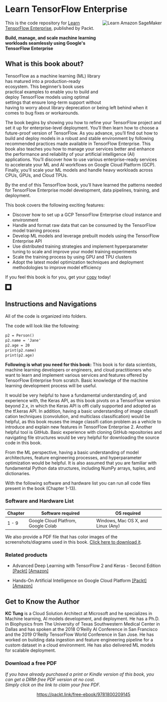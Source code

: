 


# Learn TensorFlow Enterprise

<a href="https://www.packtpub.com/product/learn-tensorflow-enterprise/9781800209145?utm_source=github&utm_medium=repository&utm_campaign=9781800209145"><img src="https://static.packt-cdn.com/products/9781800209145/cover/smaller" alt="Learn Amazon SageMaker" height="256px" align="right"></a>

This is the code repository for [Learn TensorFlow Enterprise](https://www.packtpub.com/product/learn-tensorflow-enterprise/9781800209145?utm_source=github&utm_medium=repository&utm_campaign=9781800209145), published by Packt.

**Build, manage, and scale machine learning workloads seamlessly using Google's TensorFlow Enterprise**

## What is this book about?
TensorFlow as a machine learning (ML) library has matured into a production-ready ecosystem. This beginner’s book uses practical examples to enable you to build and deploy TensorFlow models using optimal settings that ensure long-term support without having to worry about library deprecation or being left behind when it comes to bug fixes or workarounds.

The book begins by showing you how to refine your TensorFlow project and set it up for enterprise-level deployment. You’ll then learn how to choose a future-proof version of TensorFlow. As you advance, you’ll find out how to build and deploy models in a robust and stable environment by following recommended practices made available in TensorFlow Enterprise. This book also teaches you how to manage your services better and enhance the performance and reliability of your artificial intelligence (AI) applications. You’ll discover how to use various enterprise-ready services to accelerate your ML and AI workflows on Google Cloud Platform (GCP). Finally, you’ll scale your ML models and handle heavy workloads across CPUs, GPUs, and Cloud TPUs.

By the end of this TensorFlow book, you’ll have learned the patterns needed for TensorFlow Enterprise model development, data pipelines, training, and deployment.

This book covers the following exciting features: 
* Discover how to set up a GCP TensorFlow Enterprise cloud instance and environment
* Handle and format raw data that can be consumed by the TensorFlow model training process
* Develop ML models and leverage prebuilt models using the TensorFlow Enterprise API
* Use distributed training strategies and implement hyperparameter tuning to scale and improve your model training experiments
* Scale the training process by using GPU and TPU clusters
* Adopt the latest model optimization techniques and deployment methodologies to improve model efficiency

If you feel this book is for you, get your [copy](https://www.amazon.com/dp/B08KYKWX2J) today!

<a href="https://www.packtpub.com/?utm_source=github&utm_medium=banner&utm_campaign=GitHubBanner"><img src="https://raw.githubusercontent.com/PacktPublishing/GitHub/master/GitHub.png" alt="https://www.packtpub.com/" border="5" /></a>

## Instructions and Navigations
All of the code is organized into folders.

The code will look like the following:
```
p2 = Person()
p2.name = 'Jane'
p2.age = 20
print(p2.name)
print(p2.age)

```

**Following is what you need for this book:**
This book is for data scientists, machine learning developers or engineers, and cloud practitioners who want to learn and implement various services and features offered by TensorFlow Enterprise from scratch. Basic knowledge of the machine learning development process will be useful.

It would be very helpful to have a fundamental understanding of, and experience with, the Keras API, as this book pivots on a TensorFlow version beyond 2.x, in which the Keras API is offi cially supported and adopted as the tf.keras API. In addition, having a basic understanding of image classifi cation techniques (convolution, and multiclass classification) would be helpful, as this book reuses the image classifi cation problem as a vehicle to introduce and explain new features in TensorFlow Enterprise 2. Another helpful tool is GitHub. Basic experience with cloning GitHub repositories and navigating file structures would be very helpful for downloading the source code in this book.

From the ML perspective, having a basic understanding of model architectures, feature engineering processes, and hyperparameter optimization would be helpful. It is also assumed that you are familiar with fundamental Python data structures, including NumPy arrays, tuples, and dictionaries.

With the following software and hardware list you can run all code files present in the book (Chapter 1-13).

### Software and Hardware List

| Chapter  | Software required                                                                    | OS required                        |
| -------- | -------------------------------------------------------------------------------------| -----------------------------------|
|  1 - 9   |   Google Cloud Platfrom, Google Colab                                						    | Windows, Mac OS X, and Linux (Any) |

We also provide a PDF file that has color images of the screenshots/diagrams used in this book. [Click here to download it](https://static.packt-cdn.com/downloads/9781800209145_ColorImages.pdf).


### Related products <Other books you may enjoy>
* Advanced Deep Learning with TensorFlow 2 and Keras - Second Edition [[Packt]](https://www.packtpub.com/product/advanced-deep-learning-with-tensorflow-2-and-keras-second-edition/9781838821654) [[Amazon]](https://www.amazon.com/dp/1838821651)

* Hands-On Artificial Intelligence on Google Cloud Platform [[Packt]](https://www.packtpub.com/product/hands-on-artificial-intelligence-on-google-cloud-platform/9781789538465) [[Amazon]](https://www.amazon.com/dp/1789538467)

## Get to Know the Author
**KC Tung** is a Cloud Solution Architect at Microsoft and he specializes in Machine learning, AI models development, and deployment. He has a Ph.D. in Biophysics from The University of Texas Southwestern Medical Center in Dallas and has spoken at the 2018 O’Reilly AI Conference in San Francisco and the 2019 O’Reilly TensorFlow World Conference in San Jose. He has worked on building data ingestion and feature engineering pipeline for a custom dataset in a cloud environment. He has also delivered ML models for scalable deployment.	



### Download a free PDF

 <i>If you have already purchased a print or Kindle version of this book, you can get a DRM-free PDF version at no cost.<br>Simply click on the link to claim your free PDF.</i>
<p align="center"> <a href="https://packt.link/free-ebook/9781800209145">https://packt.link/free-ebook/9781800209145 </a> </p>